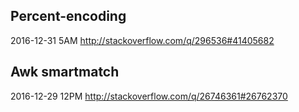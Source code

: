 
Percent-encoding
--------------------------------
2016-12-31 5AM http://stackoverflow.com/q/296536#41405682

Awk smartmatch
--------------------------------
2016-12-29 12PM http://stackoverflow.com/q/26746361#26762370
